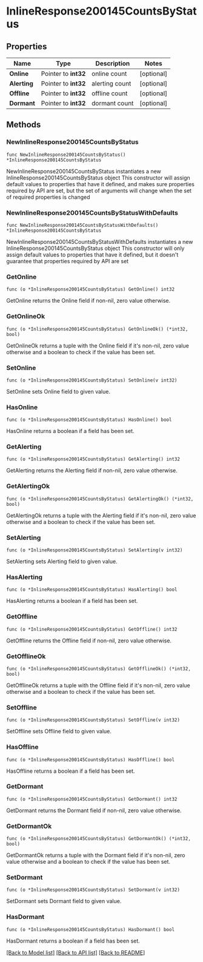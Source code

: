 # InlineResponse200145CountsByStatus

## Properties

Name | Type | Description | Notes
------------ | ------------- | ------------- | -------------
**Online** | Pointer to **int32** | online count | [optional] 
**Alerting** | Pointer to **int32** | alerting count | [optional] 
**Offline** | Pointer to **int32** | offline count | [optional] 
**Dormant** | Pointer to **int32** | dormant count | [optional] 

## Methods

### NewInlineResponse200145CountsByStatus

`func NewInlineResponse200145CountsByStatus() *InlineResponse200145CountsByStatus`

NewInlineResponse200145CountsByStatus instantiates a new InlineResponse200145CountsByStatus object
This constructor will assign default values to properties that have it defined,
and makes sure properties required by API are set, but the set of arguments
will change when the set of required properties is changed

### NewInlineResponse200145CountsByStatusWithDefaults

`func NewInlineResponse200145CountsByStatusWithDefaults() *InlineResponse200145CountsByStatus`

NewInlineResponse200145CountsByStatusWithDefaults instantiates a new InlineResponse200145CountsByStatus object
This constructor will only assign default values to properties that have it defined,
but it doesn't guarantee that properties required by API are set

### GetOnline

`func (o *InlineResponse200145CountsByStatus) GetOnline() int32`

GetOnline returns the Online field if non-nil, zero value otherwise.

### GetOnlineOk

`func (o *InlineResponse200145CountsByStatus) GetOnlineOk() (*int32, bool)`

GetOnlineOk returns a tuple with the Online field if it's non-nil, zero value otherwise
and a boolean to check if the value has been set.

### SetOnline

`func (o *InlineResponse200145CountsByStatus) SetOnline(v int32)`

SetOnline sets Online field to given value.

### HasOnline

`func (o *InlineResponse200145CountsByStatus) HasOnline() bool`

HasOnline returns a boolean if a field has been set.

### GetAlerting

`func (o *InlineResponse200145CountsByStatus) GetAlerting() int32`

GetAlerting returns the Alerting field if non-nil, zero value otherwise.

### GetAlertingOk

`func (o *InlineResponse200145CountsByStatus) GetAlertingOk() (*int32, bool)`

GetAlertingOk returns a tuple with the Alerting field if it's non-nil, zero value otherwise
and a boolean to check if the value has been set.

### SetAlerting

`func (o *InlineResponse200145CountsByStatus) SetAlerting(v int32)`

SetAlerting sets Alerting field to given value.

### HasAlerting

`func (o *InlineResponse200145CountsByStatus) HasAlerting() bool`

HasAlerting returns a boolean if a field has been set.

### GetOffline

`func (o *InlineResponse200145CountsByStatus) GetOffline() int32`

GetOffline returns the Offline field if non-nil, zero value otherwise.

### GetOfflineOk

`func (o *InlineResponse200145CountsByStatus) GetOfflineOk() (*int32, bool)`

GetOfflineOk returns a tuple with the Offline field if it's non-nil, zero value otherwise
and a boolean to check if the value has been set.

### SetOffline

`func (o *InlineResponse200145CountsByStatus) SetOffline(v int32)`

SetOffline sets Offline field to given value.

### HasOffline

`func (o *InlineResponse200145CountsByStatus) HasOffline() bool`

HasOffline returns a boolean if a field has been set.

### GetDormant

`func (o *InlineResponse200145CountsByStatus) GetDormant() int32`

GetDormant returns the Dormant field if non-nil, zero value otherwise.

### GetDormantOk

`func (o *InlineResponse200145CountsByStatus) GetDormantOk() (*int32, bool)`

GetDormantOk returns a tuple with the Dormant field if it's non-nil, zero value otherwise
and a boolean to check if the value has been set.

### SetDormant

`func (o *InlineResponse200145CountsByStatus) SetDormant(v int32)`

SetDormant sets Dormant field to given value.

### HasDormant

`func (o *InlineResponse200145CountsByStatus) HasDormant() bool`

HasDormant returns a boolean if a field has been set.


[[Back to Model list]](../README.md#documentation-for-models) [[Back to API list]](../README.md#documentation-for-api-endpoints) [[Back to README]](../README.md)


